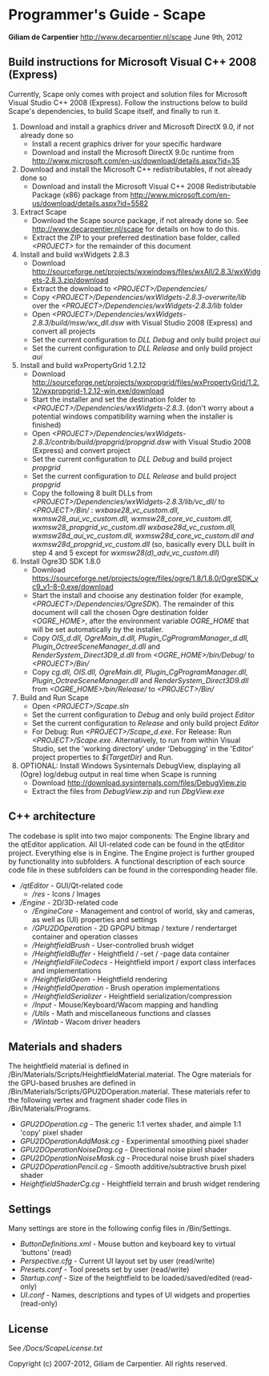 # Programmer's Guide - Scape

**Giliam de Carpentier**
<http://www.decarpentier.nl/scape>
June 9th, 2012

## Build instructions for Microsoft Visual C++ 2008 (Express)

Currently, Scape only comes with project and solution files for
Microsoft Visual Studio C++ 2008 (Express). Follow the instructions
below to build Scape's dependencies, to build Scape itself, and finally
to run it.

1.  Download and install a graphics driver and Microsoft DirectX 9.0, if
    not already done so
      - Install a recent graphics driver for your specific hardware
      - Download and install the Microsoft DirectX 9.0c runtime from
        <http://www.microsoft.com/en-us/download/details.aspx?id=35>
2.  Download and install the Microsoft C++ redistributables, if not
    already done so
      - Download and install the Microsoft Visual C++ 2008
        Redistributable Package (x86) package from
        <http://www.microsoft.com/en-us/download/details.aspx?id=5582>
3.  Extract Scape
      - Download the Scape source package, if not already done so. See
        <http://www.decarpentier.nl/scape> for details on how to do
        this.
      - Extract the ZIP to your preferred destination base folder,
        called *\<PROJECT\>* for the remainder of this document
4.  Install and build wxWidgets 2.8.3
      - Download
        <http://sourceforge.net/projects/wxwindows/files/wxAll/2.8.3/wxWidgets-2.8.3.zip/download>
      - Extract the download to *\<PROJECT\>/Dependencies/*
      - Copy *\<PROJECT\>/Dependencies/wxWidgets-2.8.3-overwrite/lib*
        over the *\<PROJECT\>/Dependencies/wxWidgets-2.8.3/lib* folder
      - Open
        *\<PROJECT\>/Dependencies/wxWidgets-2.8.3/build/msw/wx\_dll.dsw*
        with Visual Studio 2008 (Express) and convert all projects
      - Set the current configuration to *DLL Debug* and only build
        project *aui*
      - Set the current configuration to *DLL Release* and only build
        project *aui*
5.  Install and build wxPropertyGrid 1.2.12
      - Download
        <http://sourceforge.net/projects/wxpropgrid/files/wxPropertyGrid/1.2.12/wxpropgrid-1.2.12-win.exe/download>
      - Start the installer and set the destination folder to
        *\<PROJECT\>/Dependencies/wxWidgets-2.8.3*. (don't worry about a
        potential windows compatibility warning when the installer is
        finished)
      - Open
        *\<PROJECT\>/Dependencies/wxWidgets-2.8.3/contrib/build/propgrid/propgrid.dsw*
        with Visual Studio 2008 (Express) and convert project
      - Set the current configuration to *DLL Debug* and build project
        *propgrid*
      - Set the current configuration to *DLL Release* and build project
        *propgrid*
      - Copy the following 8 built DLLs from
        *\<PROJECT\>/Dependencies/wxWidgets-2.8.3/lib/vc\_dll/* to
        *\<PROJECT\>/Bin/* : *wxbase28\_vc\_custom.dll,
        wxmsw28\_aui\_vc\_custom.dll, wxmsw28\_core\_vc\_custom.dll,
        wxmsw28\_propgrid\_vc\_custom.dll wxbase28d\_vc\_custom.dll,
        wxmsw28d\_aui\_vc\_custom.dll, wxmsw28d\_core\_vc\_custom.dll
        and wxmsw28d\_propgrid\_vc\_custom.dll* (so, basically every DLL
        built in step 4 and 5 except for
        *wxmsw28(d)\_adv\_vc\_custom.dll*)
6.  Install Ogre3D SDK 1.8.0
      - Download
        <https://sourceforge.net/projects/ogre/files/ogre/1.8/1.8.0/OgreSDK_vc9_v1-8-0.exe/download>
      - Start the install and chooise any destination folder (for
        example, *\<PROJECT\>/Dependencies/OgreSDK*). The remainder of
        this document will call the chosen Ogre destination folder
        *\<OGRE\_HOME\>*, after the environment variable *OGRE\_HOME*
        that will be set automatically by the installer.
      - Copy *OIS\_d.dll, OgreMain\_d.dll,
        Plugin\_CgProgramManager\_d.dll,
        Plugin\_OctreeSceneManager\_d.dll* and
        *RenderSystem\_Direct3D9\_d.dll* from
        *\<OGRE\_HOME\>/bin/Debug/* to *\<PROJECT\>/Bin/*
      - Copy *cg.dll, OIS.dll, OgreMain.dll,
        Plugin\_CgProgramManager.dll, Plugin\_OctreeSceneManager.dll*
        and *RenderSystem\_Direct3D9.dll* from
        *\<OGRE\_HOME\>/bin/Release/* to *\<PROJECT\>/Bin/*
7.  Build and Run Scape
      - Open *\<PROJECT\>/Scape.sln*
      - Set the current configuration to *Debug* and only build project
        *Editor*
      - Set the current configuration to *Release* and only build
        project *Editor*
      - For Debug: Run *\<PROJECT\>/Scape\_d.exe*. For Release: Run
        *\<PROJECT\>/Scape.exe*. Alternatively, to run from within
        Visual Studio, set the 'working directory' under 'Debugging' in
        the 'Editor' project properties to *$(TargetDir)* and Run.
8.  OPTIONAL: Install Windows Sysinternals DebugView, displaying all
    (Ogre) log/debug output in real time when Scape is running
      - Download <http://download.sysinternals.com/files/DebugView.zip>
      - Extract the files from *DebugView.zip* and run *DbgView.exe*

## C++ architecture

The codebase is split into two major components: The Engine library and
the qtEditor application. All UI-related code can be found in the
qtEditor project. Everything else is in Engine. The Engine project is
further grouped by functionality into subfolders. A functional
description of each source code file in these subfolders can be found in
the corresponding header file.

  - */qtEditor* - GUI/Qt-related code
      - */res* - Icons / Images
  - */Engine* - 2D/3D-related code
      - */EngineCore* - Management and control of world, sky and
        cameras, as well as (UI) properties and settings
      - */GPU2DOperation* - 2D GPGPU bitmap / texture / rendertarget
        container and operation classes
      - */HeightfieldBrush* - User-controlled brush widget
      - */HeightfieldBuffer* - Heightfield / -set / -page data container
      - */HeightfieldFileCodecs* - Heightfield import / export class
        interfaces and implementations
      - */HeightfieldGeom* - Heightfield rendering
      - */HeightfieldOperation* - Brush operation implementations
      - */HeightfieldSerializer* - Heightfield serialization/compression
      - */Input* - Mouse/Keyboard/Wacom mapping and handling
      - */Utils* - Math and miscellaneous functions and classes
      - */Wintab* - Wacom driver headers

## Materials and shaders

The heightfield material is defined in
/Bin/Materials/Scripts/HeightfieldMaterial.material. The Ogre materials
for the GPU-based brushes are defined in
/Bin/Materials/Scripts/GPU2DOperation.material. These materials refer to
the following vertex and fragment shader code files in
/Bin/Materials/Programs.

  - *GPU2DOperation.cg* - The generic 1:1 vertex shader, and aimple 1:1
    'copy' pixel shader
  - *GPU2DOperationAddMask.cg* - Experimental smoothing pixel shader
  - *GPU2DOperationNoiseDrag.cg* - Directional noise pixel shader
  - *GPU2DOperationNoiseMask.cg* - Procedural noise brush pixel shaders
  - *GPU2DOperationPencil.cg* - Smooth additive/subtractive brush pixel
    shader
  - *HeightfieldShaderCg.cg* - Heightfield terrain and brush widget
    rendering

## Settings

Many settings are store in the following config files in /Bin/Settings.

  - *ButtonDefinitions.xml* - Mouse button and keyboard key to virtual
    'buttons' (read)
  - *Perspective.cfg* - Current UI layout set by user (read/write)
  - *Presets.conf* - Tool presets set by user (read/write)
  - *Startup.conf* - Size of the heightfield to be loaded/saved/edited
    (read-only)
  - *UI.conf* - Names, descriptions and types of UI widgets and
    properties (read-only)

## License

See */Docs/ScapeLicense.txt*

Copyright (c) 2007-2012, Giliam de Carpentier. All rights reserved.
